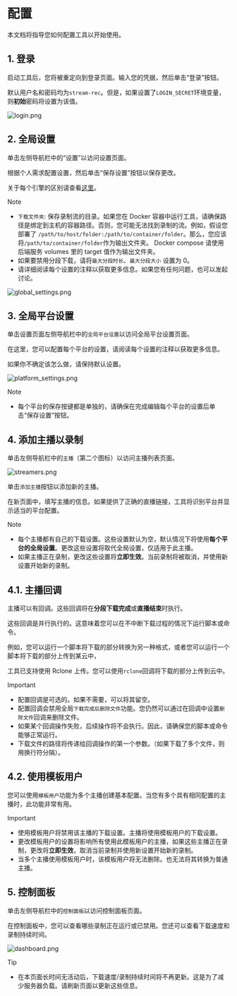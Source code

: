 # 配置

本文档将指导您如何配置工具以开始使用。

## 1. 登录

启动工具后，您将被重定向到登录页面。输入您的凭据，然后单击“登录”按钮。

默认用户名和密码均为`stream-rec`。但是，如果设置了`LOGIN_SECRET`环境变量，则**初始**密码将设置为该值。

![login.png](/zh/login.png)

## 2. 全局设置

单击左侧导航栏中的“设置”以访问设置页面。

根据个人需求配置设置，然后单击“保存设置”按钮以保存更改。

关于每个引擎的区别请查看[这里](engines)。

> [!NOTE]
>
> - `下载文件夹`: 保存录制流的目录。如果您在 Docker 容器中运行工具，请确保路径是绑定到主机的容器路径。否则，您可能无法找到录制的流。例如，假设您部署了 `/path/to/host/folder:/path/to/container/folder`。那么，您应该将`/path/to/container/folder`作为输出文件夹。 Docker compose 请使用后端服务 volumes 里的 target 值作为输出文件夹。
> - 如果要禁用分段下载，请将`最大分段时长`、`最大分段大小` 设置为 0。
> - 请详细阅读每个设置的注释以获取更多信息。如果您有任何问题，也可以发起讨论。

![global_settings.png](/zh/settings.png)

## 3. 全局平台设置

单击设置页面左侧导航栏中的`全局平台设置`以访问全局平台设置页面。

在这里，您可以配置每个平台的设置，请阅读每个设置的注释以获取更多信息。

如果你不确定该怎么做，请保持默认设置。

![platform_settings.png](/zh/platform_settings.png)

> [!NOTE]
>
> - 每个平台的保存按键都是单独的，请确保在完成编辑每个平台的设置后单击“保存设置”按钮。

## 4. 添加主播以录制

单击左侧导航栏中的`主播`（第二个图标）以访问主播列表页面。

![streamers.png](/zh/streamers.png)

单击`添加主播`按钮以添加新的主播。

在新页面中，填写主播的信息。如果提供了正确的直播链接，工具将识别平台并显示适当的平台配置。

> [!NOTE]
>
> - 每个主播都有自己的下载设置。这些设置默认为空，默认情况下将使用**每个平台的全局设置**。更改这些设置将取代全局设置，仅适用于此主播。
> - 如果主播正在录制，更改这些设置将**立即生效**。当前录制将被取消，并使用新设置开始新的录制。

## 4.1. 主播回调

主播可以有回调。这些回调将在**分段下载完成**或**直播结束**时执行。

这些回调是并行执行的。这意味着您可以在不中断下载过程的情况下运行脚本或命令。

例如，您可以运行一个脚本将下载的部分转换为另一种格式，或者您可以运行一个脚本将下载的部分上传到某云中，

工具已支持使用 Rclone 上传。您可以使用`rclone`回调将下载的部分上传到云中。

> [!IMPORTANT]
>
> - 配置回调是可选的。如果不需要，可以将其留空。
> - 配置回调会禁用全局`下载完成后删除文件`功能。您仍然可以通过在回调中设置`删除文件`回调来删除文件。
> - 如果某个回调操作失败，后续操作将不会执行。因此，请确保您的脚本或命令能够正常运行。
> - 下载文件的路径将传递给回调操作的第一个参数。（如果下载了多个文件，则用换行符分隔）。

## 4.2. 使用模板用户

您可以使用`模板用户`功能为多个主播创建基本配置。当您有多个具有相同配置的主播时，此功能非常有用。

> [!IMPORTANT]
>
> - 使用模板用户将禁用该主播的下载设置。主播将使用模板用户的下载设置。
> - 更改模板用户的设置将影响所有使用此模板用户的主播，如果这些主播正在录制，更改将**立即生效**，取消当前录制并使用新设置开始新的录制。
> - 当多个主播使用模板用户时，该模板用户将无法删除。也无法将其转换为普通主播。

## 5. 控制面板

单击左侧导航栏中的`控制面板`以访问控制面板页面。

在控制面板中，您可以查看哪些录制正在运行或已禁用。您还可以查看下载速度和录制持续时间。

![dashboard.png](/zh/dashboard.png)

> [!TIP]
>
> - 在本页面长时间无活动后，下载速度/录制持续时间将不再更新。这是为了减少服务器负载。请刷新页面以更新这些信息。
